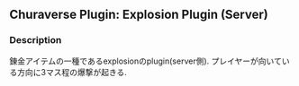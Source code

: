 ## Churaverse Plugin: Explosion Plugin (Server)

### Description

錬金アイテムの一種であるexplosionのplugin(server側).
プレイヤーが向いている方向に3マス程の爆撃が起きる.
